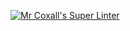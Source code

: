 [![Mr Coxall's Super Linter](https://github.com/<OWNER>/<REPOSITORY>/workflows/Mr%20Coxall's%20Super%20Linter/badge.svg)](https://github.com/ICS4U-Programming-TamerZ/ICS4U-Intro-02-Java-HelloWorld/actions)

